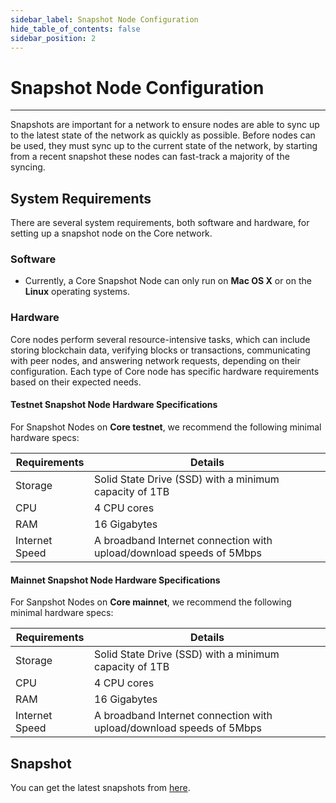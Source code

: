 ```yaml
---
sidebar_label: Snapshot Node Configuration
hide_table_of_contents: false
sidebar_position: 2
---
```


# Snapshot Node Configuration
---
Snapshots are important for a network to ensure nodes are able to sync up to the latest state of the network as quickly as possible. Before nodes can be used, they must sync up to the current state of the network, by starting from a recent snapshot these nodes can fast-track a majority of the syncing.

## System Requirements

There are several system requirements, both software and hardware, for setting up a snapshot node on the Core network.

### Software

* Currently, a Core Snapshot Node can only run on **Mac OS X** or on the **Linux** operating systems.

### Hardware

Core nodes perform several resource-intensive tasks, which can include storing blockchain data, verifying blocks or transactions, communicating with peer nodes, and answering network requests, depending on their configuration. Each type of Core node has specific hardware requirements based on their expected needs.

#### Testnet Snapshot Node Hardware Specifications

For Snapshot Nodes on **Core testnet**, we recommend the following minimal hardware specs:

| Requirements   | Details                                                                                                 |  
|----------------|---------------------------------------------------------------------------------------------------------|
| Storage        | Solid State Drive (SSD) with a minimum capacity of 1TB                                                  |
| CPU            | 4 CPU cores                                                                                             |
| RAM            | 16 Gigabytes                                                                                            |
| Internet Speed | A broadband Internet connection with upload/download speeds of 5Mbps                                    |


#### Mainnet Snapshot Node Hardware Specifications

For Sanpshot Nodes on **Core mainnet**, we recommend the following minimal hardware specs:

| Requirements   | Details                                                                                                 |  
|----------------|---------------------------------------------------------------------------------------------------------|
| Storage        | Solid State Drive (SSD) with a minimum capacity of 1TB                                                  |
| CPU            | 4 CPU cores                                                                                             |
| RAM            | 16 Gigabytes                                                                                            |
| Internet Speed | A broadband Internet connection with upload/download speeds of 5Mbps                                    |


## Snapshot

You can get the latest snapshots from [here](https://github.com/coredao-org/core-snapshots).